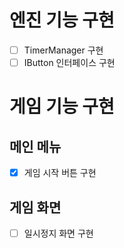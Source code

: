 # 엔진 기능 구현
- [ ] TimerManager 구현
- [ ] IButton 인터페이스 구현

# 게임 기능 구현
## 메인 메뉴
- [x] 게임 시작 버튼 구현

## 게임 화면
- [ ] 일시정지 화면 구현
